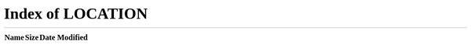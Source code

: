 ```yaml
---
title: Home
date: 2022-10-24
type: landing
---
```


<meta http-equiv="refresh" content="0; url=/" />
<p>If you're not redirected, <a href="/">click here</a>.</p>
